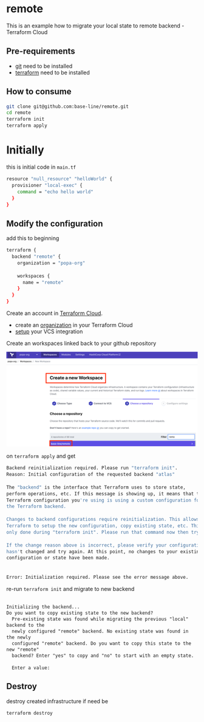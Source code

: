 # remote
This is an example how to migrate your local state to remote backend - Terraform Cloud

## Pre-requirements
- [git](https://git-scm.com/downloads) need to be installed 
- [terraform](https://www.terraform.io/downloads.html) need to be installed

## How to consume

```bash
git clone git@github.com:base-line/remote.git
cd remote
terraform init
terraform apply
```

# Initially

this is initial code in `main.tf`

```bash
resource "null_resource" "helloWorld" {
  provisioner "local-exec" {
    command = "echo hello world"
  }
}
```

## Modify the configuration

add this to beginning 

```bash
terraform {
  backend "remote" {
    organization = "popa-org"

    workspaces {
      name = "remote"
    }
  }
}
```

Create an account in [Terraform Cloud](https://app.terraform.io/).

- create an [organization](https://www.terraform.io/docs/cloud/users-teams-organizations/organizations.html) in your Terraform Cloud 
- [setup](https://www.terraform.io/docs/cloud/vcs/github-app.html) your VCS integration

Create an workspaces linked back to your github repository

![workspaces dev/qa/prod](img/create_workspace.png "Create workspace in Terraform Cloud")

on `terraform apply` and get

```bash
Backend reinitialization required. Please run "terraform init".
Reason: Initial configuration of the requested backend "atlas"

The "backend" is the interface that Terraform uses to store state,
perform operations, etc. If this message is showing up, it means that the
Terraform configuration you're using is using a custom configuration for
the Terraform backend.

Changes to backend configurations require reinitialization. This allows
Terraform to setup the new configuration, copy existing state, etc. This is
only done during "terraform init". Please run that command now then try again.

If the change reason above is incorrect, please verify your configuration
hasn't changed and try again. At this point, no changes to your existing
configuration or state have been made.


Error: Initialization required. Please see the error message above.
```

re-run `terraform init` and migrate to new backend 

```

Initializing the backend...
Do you want to copy existing state to the new backend?
  Pre-existing state was found while migrating the previous "local" backend to the
  newly configured "remote" backend. No existing state was found in the newly
  configured "remote" backend. Do you want to copy this state to the new "remote"
  backend? Enter "yes" to copy and "no" to start with an empty state.

  Enter a value:
```

## Destroy

destroy created infrastructure if need be

```
terraform destroy
```
